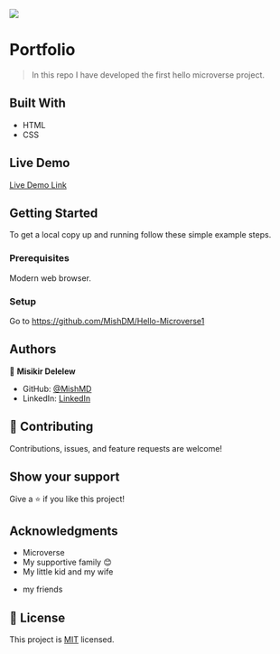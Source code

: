 ![](https://img.shields.io/badge/Microverse-blueviolet)

# Portfolio

> In this repo I have developed the first hello microverse project.


## Built With

- HTML
- CSS

## Live Demo

[Live Demo Link](https://github.com/MishDM/Hello-Microverse1)


## Getting Started

To get a local copy up and running follow these simple example steps.

### Prerequisites

Modern web browser.

### Setup

Go to https://github.com/MishDM/Hello-Microverse1

## Authors

👤 **Misikir Delelew**

- GitHub: [@MishMD](https://github.com/MishMD)
- LinkedIn: [LinkedIn](https://linkedin.com/in/misikir-delelew-114a5946/)

## 🤝 Contributing

Contributions, issues, and feature requests are welcome!


## Show your support

Give a ⭐️ if you like this project!

## Acknowledgments

- Microverse
- My supportive family 😊
- My little kid and my wife
* my friends

## 📝 License

This project is [MIT](./MIT.md) licensed.